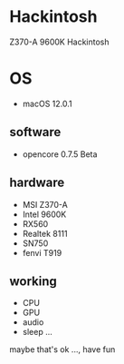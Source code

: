 # Hackintosh
Z370-A 9600K Hackintosh

# OS
  - macOS 12.0.1

## software 
  - opencore 0.7.5 Beta

## hardware
  - MSI Z370-A
  - Intel 9600K
  - RX560
  - Realtek 8111
  - SN750
  - fenvi T919
  

## working 
  - CPU 
  - GPU
  - audio
  - sleep
  ...
  
  
maybe that's ok ..., have fun

